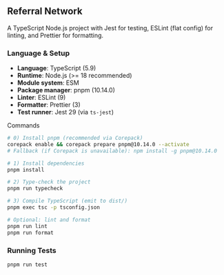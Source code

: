 ## Referral Network

A TypeScript Node.js project with Jest for testing, ESLint (flat config) for linting, and Prettier for formatting.

### Language & Setup

- **Language**: TypeScript (5.9)
- **Runtime**: Node.js (>= 18 recommended)
- **Module system**: ESM
- **Package manager**: pnpm (10.14.0)
- **Linter**: ESLint (9)
- **Formatter**: Prettier (3)
- **Test runner**: Jest 29 (via `ts-jest`)

Commands

```sh
# 0) Install pnpm (recommended via Corepack)
corepack enable && corepack prepare pnpm@10.14.0 --activate
# Fallback (if Corepack is unavailable): npm install -g pnpm@10.14.0

# 1) Install dependencies
pnpm install

# 2) Type-check the project
pnpm run typecheck

# 3) Compile TypeScript (emit to dist/)
pnpm exec tsc -p tsconfig.json

# Optional: lint and format
pnpm run lint
pnpm run format
```

### Running Tests

```sh
pnpm run test
```
